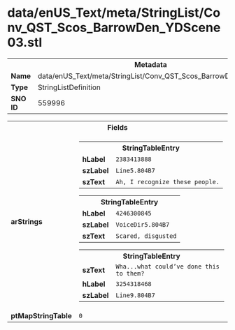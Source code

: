 <h1>data/enUS_Text/meta/StringList/Conv_QST_Scos_BarrowDen_YDScene03.stl</h1><table><tr><th colspan="100%">Metadata</th></tr><tr><td><b>Name</b></td><td>data/enUS_Text/meta/StringList/Conv_QST_Scos_BarrowDen_YDScene03.stl</td></tr><tr><td><b>Type</b></td><td>StringListDefinition</td></tr><tr><td><b>SNO ID</b></td><td>559996</td></tr></table>

<table><tr><th colspan="100%">Fields</th></tr><tr><td><b>arStrings</b></td><td><table><tr><th colspan="100%">StringTableEntry</th></tr><tr><td><b>hLabel</b></td><td><code>2383413888</code></td></tr><tr><td><b>szLabel</b></td><td><code>Line5.804B7</code></td></tr><tr><td><b>szText</b></td><td><code>Ah, I recognize these people.</code></td></tr></table>


<table><tr><th colspan="100%">StringTableEntry</th></tr><tr><td><b>hLabel</b></td><td><code>4246300845</code></td></tr><tr><td><b>szLabel</b></td><td><code>VoiceDir5.804B7</code></td></tr><tr><td><b>szText</b></td><td><code>Scared, disgusted</code></td></tr></table>


<table><tr><th colspan="100%">StringTableEntry</th></tr><tr><td><b>szText</b></td><td><code>Wha...what could’ve done this to them?</code></td></tr><tr><td><b>hLabel</b></td><td><code>3254318468</code></td></tr><tr><td><b>szLabel</b></td><td><code>Line9.804B7</code></td></tr></table>


</td></tr><tr><td><b>ptMapStringTable</b></td><td><code>0</code></td></tr></table>

